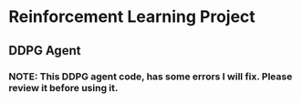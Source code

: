 # Reinforcement Learning Project
## DDPG Agent

### NOTE: This DDPG agent code, has some errors I will fix. Please review it before using it.
